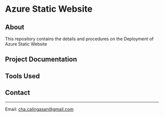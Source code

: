 # Azure Static Website
## About
This repository contains the details and procedures on the Deployment of Azure Static Website
## Project Documentation

## Tools Used

## Contact
---
Email: cha.calingasan@gmail.com
